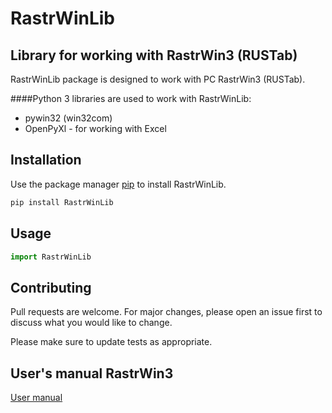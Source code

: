 # RastrWinLib

## Library for working with RastrWin3 (RUSTab)

RastrWinLib package is designed to work with PC RastrWin3 (RUSTab).

####Python 3 libraries are used to work with RastrWinLib:

- pywin32 (win32com)
- OpenPyXl - for working with Excel

## Installation

Use the package manager [pip](https://pip.pypa.io/en/stable/) to install RastrWinLib.

```bash
pip install RastrWinLib
```

## Usage

```python
import RastrWinLib


```

## Contributing
Pull requests are welcome. For major changes, please open an issue first to discuss what you would like to change.

Please make sure to update tests as appropriate.

## User's manual RastrWin3 
[User manual](https://www.rastrwin.ru/download/Files/RastrWin3_2020_10_05.pdf)